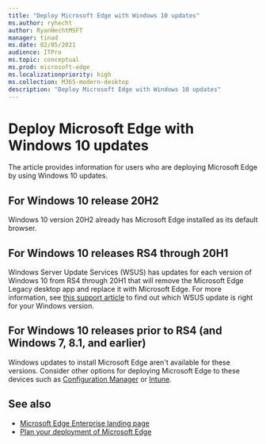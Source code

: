 ```yaml
---
title: "Deploy Microsoft Edge with Windows 10 updates"
ms.author: ryhecht
author: RyanHechtMSFT
manager: tinad
ms.date: 02/05/2021
audience: ITPro
ms.topic: conceptual
ms.prod: microsoft-edge
ms.localizationpriority: high
ms.collection: M365-modern-desktop
description: "Deploy Microsoft Edge with Windows 10 updates"
---
```


# Deploy Microsoft Edge with Windows 10 updates

The article provides information for users who are deploying Microsoft Edge by using Windows 10 updates.

## For Windows 10 release 20H2

Windows 10 version 20H2 already has Microsoft Edge installed as its default browser.

## For Windows 10 releases RS4 through 20H1

Windows Server Update Services (WSUS) has updates for each version of Windows 10 from RS4 through 20H1 that will remove the Microsoft Edge Legacy desktop app and replace it with Microsoft Edge. For more information, see [this support article](https://support.microsoft.com/topic/update-in-wsus-for-the-new-microsoft-edge-for-windows-10-version-1809-1903-1909-and-2004-october-29-2020-b4980418-4ec4-dee7-3b17-1c6499bd127c) to find out which WSUS update is right for your Windows version.

## For Windows 10 releases prior to RS4 (and Windows 7, 8.1, and earlier)

Windows updates to install Microsoft Edge aren't available for these versions. Consider other options for deploying Microsoft Edge to these devices such as [Configuration Manager](/configmgr/apps/deploy-use/deploy-edge?bc=https%3a%2f%2fdocs.microsoft.com%2fDeployEdge%2fbreadcrumb%2ftoc.json&toc=https%3a%2f%2fdocs.microsoft.com%2fDeployEdge%2ftoc.json) or [Intune](/intune/apps/apps-windows-edge/?bc=https%3a%2f%2fdocs.microsoft.com%2fDeployEdge%2fbreadcrumb%2ftoc.json&toc=https%3a%2f%2fdocs.microsoft.com%2fDeployEdge%2ftoc.json).

## See also

- [Microsoft Edge Enterprise landing page](https://aka.ms/EdgeEnterprise)
- [Plan your deployment of Microsoft Edge](deploy-edge-plan-deployment.md)